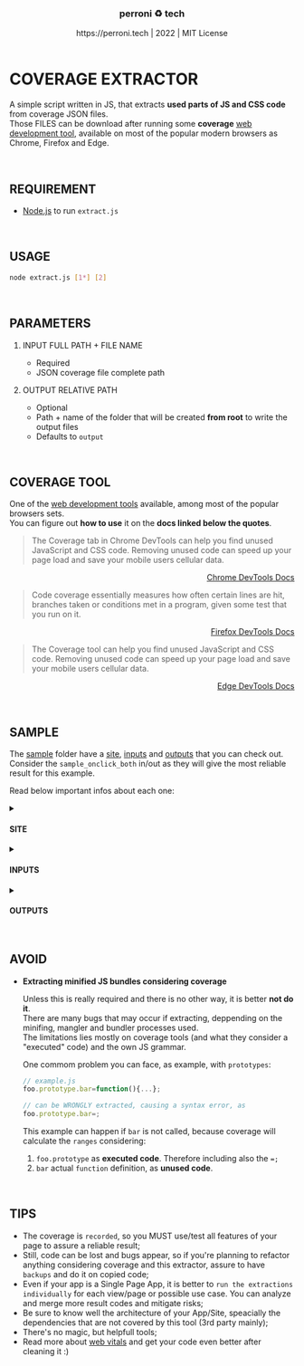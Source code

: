 <div align="center"> <h3> perroni ♻ tech </h3> https://perroni.tech | 2022 | MIT License  </div>

<br>

# COVERAGE EXTRACTOR

A simple script written in JS, that extracts **used parts of JS and CSS code** from coverage JSON files.<br>
Those FILES can be download after running some **coverage** [web development tool](https://en.wikipedia.org/wiki/Web_development_tools), available on most of the popular modern browsers as Chrome, Firefox and Edge.

<br>

## REQUIREMENT

- [Node.js](https://nodejs.org/) to run `extract.js`

<br>

## USAGE

```sh
node extract.js [1*] [2]
```

<br>

## PARAMETERS

1. INPUT FULL PATH + FILE NAME

   - Required
   - JSON coverage file complete path

2. OUTPUT RELATIVE PATH

   - Optional
   - Path + name of the folder that will be created **from root** to write the output files
   - Defaults to `output`

<br>

## COVERAGE TOOL

One of the [web development tools](https://en.wikipedia.org/wiki/Web_development_tools) available, among most of the popular browsers sets.<br>
You can figure out **how to use** it on the **docs linked below the quotes**.

<blockquote>
The Coverage tab in Chrome DevTools can help you find unused JavaScript and CSS code. Removing unused code can speed up your page load and save your mobile users cellular data.
</blockquote>

<div align="right">

[Chrome DevTools Docs](https://developer.chrome.com/docs/devtools/coverage/)

</div>

<blockquote>
Code coverage essentially measures how often certain lines are hit, branches taken or conditions met in a program, given some test that you run on it.
</blockquote>

<div align="right">

[Firefox DevTools Docs](https://firefox-source-docs.mozilla.org/tools/code-coverage/index.html)

</div>

<blockquote>
The Coverage tool can help you find unused JavaScript and CSS code. Removing unused code can speed up your page load and save your mobile users cellular data.
</blockquote>

<div align="right">

[Edge DevTools Docs](https://docs.microsoft.com/en-us/microsoft-edge/devtools-guide-chromium/coverage/)

</div>

<br>

## SAMPLE

The [sample](./sample/) folder have a [site](./sample/site/), [inputs](./sample/inputs/) and [outputs](./sample/outputs/) that you can check out. <br>
Consider the `sample_onclick_both` in/out as they will give the most reliable result for this example.<br>

Read below important infos about each one:

<details>
<summary><h4>SITE</h4></summary>

1. **sample.html**

   ```
   - Includes <link href="./sample.css"> and <script src="./sample.js">.
   - Defines a <style> and a <script> itself.
   ```

   - **\<style\>**

   ```
   Defines .used, .dynamic and .not-used classes.

   - .used will always be covered, as it's defined on document build.
   - .dynamic will be covered by clicking on "Add Dynamic by JS <script> tag".
   - .not-used will never be covered, as example of unused codes.
   ```

   - **\<script\>**

   ```
   Defines "load" listener to window and "addDynamic" function.

   - window.onload will always be covered.
   - "addDynamic" function will be covered by clicking on "Add Dynamic by JS <script> tag".
   ```

2. **sample.css**

   ```
   Defines .used-css, .dynamic-css and .not-used-css classes.

   - .used-css will always be covered, as it's defined on document build of "sample.js".
   - .dynamic-css will be covered by clicking on "Add Dynamic by JS file".
   - .not-used-css will never be covered, as example of unused codes.
   ```

3. **sample.js**

   ```
   Defines "load" listener to window and "addDynamicJS" function.

   - window.onload will always be covered.
   - "addDynamicJS" function will be covered by clicking on "Add Dynamic by JS file".
   ```

</details>

<details>
<summary><h4>INPUTS</h4></summary>

The JSON you will get from coverage if:

1. **sample_onload.json**

   Downloading right after page loads, with **no interactions** covered and **unused + important** code missing if extracted.

2. **sample_onclick_doc.json**

   Downloading right after clicking _ONLY_ on **"Add Dynamic by JS < script > tag"** button, with **just one possible interaction** covered and **unused + important** code missing if extracted.

3. **sample_onclick_js.json**

   Downloading right after clicking _ONLY_ on **"Add Dynamic by JS file"** button, with **just one possible interaction** covered and **unused + important** code missing if extracted.

4. **sample_onclick_both.json**

   Downloading right after clicking on both buttons, with **all possible interactions** covered and **just unused** code missing if extracted.

</details>

<details>
<summary><h4>OUTPUTS</h4></summary>

The result **js**, **css** and **mixed** files of extraction. Genereted by running:

1. [**sample_onload**](./sample/outputs/sample_onload/)

   ```sh
   node extract.js ./sample/inputs/sample_onload.json sample/outputs/sample_onload
   ```

2. [**sample_onclick_doc**](./sample/outputs/sample_onclick_doc/)

   ```sh
   node extract.js ./sample/inputs/sample_onclick_doc.json sample/outputs/sample_onclick_doc
   ```

3. [**sample_onclick_js**](./sample/outputs/sample_onclick_js/)

   ```sh
   node extract.js ./sample/inputs/sample_onclick_js.json sample/outputs/sample_onclick_js
   ```

4. [**sample_onclick_both**](./sample/outputs/sample_onclick_both/)

   ```sh
   node extract.js ./sample/inputs/sample_onclick_both.json sample/outputs/sample_onclick_both
   ```

</details>

<br>

## AVOID

- **Extracting minified JS bundles considering coverage**

  Unless this is really required and there is no other way, it is better **not do it**.<br>
  There are many bugs that may occur if extracting, deppending on the minifing, mangler and bundler processes used. <br>
  The limitations lies mostly on coverage tools (and what they consider a "executed" code) and the own JS grammar. <br>

  One commom problem you can face, as example, with `prototypes`:

  ```js
  // example.js
  foo.prototype.bar=function(){...};

  // can be WRONGLY extracted, causing a syntax error, as
  foo.prototype.bar=;
  ```

  This example can happen if `bar` is not called, because coverage will calculate the `ranges` considering:

  1.  `foo.prototype` as **executed code**. Therefore including also the `=;`
  2.  `bar` actual `function` definition, as **unused code**.

<br>

## TIPS

- The coverage is `recorded`, so you MUST use/test all features of your page to assure a reliable result;
- Still, code can be lost and bugs appear, so if you're planning to refactor anything considering coverage and this extractor, assure to have `backups` and do it on copied code;
- Even if your app is a Single Page App, it is better to `run the extractions individually` for each view/page or possible use case. You can analyze and merge more result codes and mitigate risks;
- Be sure to know well the architecture of your App/Site, speacially the dependencies that are not covered by this tool (3rd party mainly);
- There's no magic, but helpfull tools;
- Read more about [web vitals](https://web.dev/vitals/) and get your code even better after cleaning it :)
